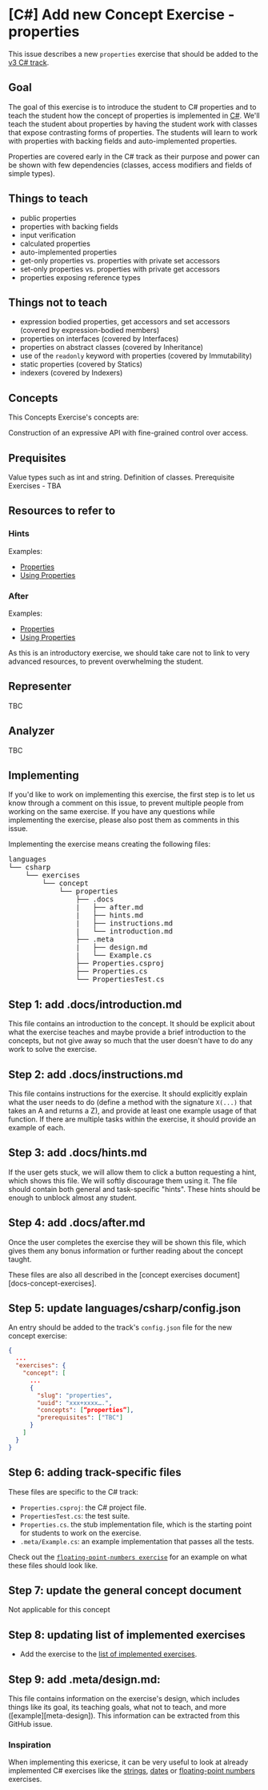 # [C#] Add new Concept Exercise - properties

This issue describes a new `properties` exercise that should be added to the [v3 C# track][csharp-docs].

## Goal

The goal of this exercise is to introduce the student to C# properties and to teach the student how the concept of properties is implemented in [C#][docs.microsoft.com-properties]. We'll teach the student about properties by having the student work with classes that expose contrasting forms of properties. The students will learn to work with properties with backing fields and auto-implemented properties.

Properties are covered early in the C# track as their purpose and power can be shown with few dependencies (classes, access modifiers and fields of simple types).


## Things to teach

- public properties
- properties with backing fields
- input verification
- calculated properties
- auto-implemented properties
- get-only properties vs. properties with private set accessors
- set-only properties vs. properties with private get accessors
- properties exposing reference types

## Things not to teach

- expression bodied properties, get accessors and set accessors (covered by expression-bodied members)
- properties on interfaces (covered by Interfaces)
- properties on abstract classes (covered by Inheritance)
- use of the `readonly` keyword with properties (covered by Immutability)
- static properties (covered by Statics)
- indexers (covered by Indexers)

## Concepts

This Concepts Exercise's concepts are:

Construction of an expressive API with fine-grained control over access.

## Prequisites

Value types such as int and string.  Definition of classes.
Prerequisite Exercises - TBA

## Resources to refer to

### Hints

Examples:
- [Properties][docs.microsoft.com-properties]
- [Using Properties][docs.microsoft.com-using-properties]

### After

Examples:
- [Properties][docs.microsoft.com-properties]
- [Using Properties][docs.microsoft.com-using-properties]

As this is an introductory exercise, we should take care not to link to very advanced resources, to prevent overwhelming the student.

## Representer

TBC

## Analyzer

TBC

## Implementing

If you'd like to work on implementing this exercise, the first step is to let us know through a comment on this issue, to prevent multiple people from working on the same exercise. If you have any questions while implementing the exercise, please also post them as comments in this issue.

Implementing the exercise means creating the following files:

<pre>
languages
└── csharp
    └── exercises
        └── concept
            └── properties
                ├── .docs
                |   ├── after.md
                |   ├── hints.md
                |   ├── instructions.md
                |   └── introduction.md
                ├── .meta
                |   ├── design.md
                |   └── Example.cs
                ├── Properties.csproj
                ├── Properties.cs
                └── PropertiesTest.cs
</pre>

## Step 1: add .docs/introduction.md

This file contains an introduction to the concept. It should be explicit about what the exercise teaches and maybe provide a brief introduction to the concepts, but not give away so much that the user doesn't have to do any work to solve the exercise.

## Step 2: add .docs/instructions.md

This file contains instructions for the exercise. It should explicitly explain what the user needs to do (define a method with the signature `X(...)` that takes an A and returns a Z), and provide at least one example usage of that function. If there are multiple tasks within the exercise, it should provide an example of each.

## Step 3: add .docs/hints.md

If the user gets stuck, we will allow them to click a button requesting a hint, which shows this file. We will softly discourage them using it. The file should contain both general and task-specific "hints". These hints should be enough to unblock almost any student.

## Step 4: add .docs/after.md

Once the user completes the exercise they will be shown this file, which gives them any bonus information or further reading about the concept taught.

These files are also all described in the [concept exercises document][docs-concept-exercises].

## Step 5: update languages/csharp/config.json

An entry should be added to the track's `config.json` file for the new concept exercise:

```json
{
  ...
  "exercises": {
    "concept": [
      ...
      {
        "slug": "properties",
        "uuid": "xxx+xxxx….",
        "concepts": [“properties”],
        "prerequisites": ["TBC"]
      }
    ]
  }
}
```

## Step 6: adding track-specific files

These files are specific to the C# track:

- `Properties.csproj`: the C# project file.
- `PropertiesTest.cs`: the test suite.
- `Properties.cs`. the stub implementation file, which is the starting point for students to work on the exercise.
- `.meta/Example.cs`: an example implementation that passes all the tests.

Check out the [`floating-point-numbers exercise`][csharp-docs-concept-exercises-floating-point-numbers] for an example on what these files should look like.

## Step 7: update the general concept document

Not applicable for this concept

## Step 8: updating list of implemented exercises

- Add the exercise to the [list of implemented exercises][csharp-docs-concept-exercises].

## Step 9: add .meta/design.md:

This file contains information on the exercise's design, which includes things like its goal, its teaching goals, what not to teach, and more ([example][meta-design]). This information can be extracted from this GitHub issue.

### Inspiration

When implementing this exericse, it can be very useful to look at already implemented C# exercises like the [strings][csharp-docs-concept-exercises-strings], [dates][csharp-docs-concept-exercises-dates] or [floating-point numbers][csharp-docs-concept-exercises-floating-point-numbers] exercises.

[docs.microsoft.com-properties]: https://docs.microsoft.com/en-us/dotnet/csharp/programming-guide/classes-and-structs/properties
[docs.microsoft.com-using-properties]: https://docs.microsoft.com/en-us/dotnet/csharp/programming-guide/classes-and-structs/using-properties
[docs.microsoft.com-foreach-with-arrays]: https://docs.microsoft.com/en-us/dotnet/csharp/programming-guide/arrays/using-foreach-with-arrays
[docs.microsoft.com-single-dimensional-arrays]: https://docs.microsoft.com/en-us/dotnet/csharp/programming-guide/arrays/single-dimensional-arrays
[docs.microsoft.com-implicitly-typed-arrays]: https://docs.microsoft.com/en-us/dotnet/csharp/programming-guide/arrays/implicitly-typed-arrays
[docs-v3]: https://github.com/exercism/v3/blob/master/docs/concept-exercises.md#exercise-structure
[docs-v3-types-array]: https://github.com/exercism/v3/blob/master/reference/types/array.md
[docs-v3-types-collection]: https://github.com/exercism/v3/blob/master/reference/types/collection.md
[csharp-docs]: https://github.com/exercism/v3/blob/master/languages/csharp/README.md
[csharp-docs-concept-exercises-strings]: https://github.com/exercism/v3/tree/master/languages/csharp/exercises/concept/strings
[csharp-docs-concept-exercises-dates]: https://github.com/exercism/v3/tree/master/languages/csharp/exercises/concept/dates
[csharp-docs-concept-exercises-floating-point-numbers]: https://github.com/exercism/v3/tree/master/languages/csharp/exercises/concept/numbers-floating-point
[csharp-analyzer]: https://github.com/exercism/csharp-analyzer
[csharp-representer]: https://github.com/exercism/csharp-representer
[csharp-docs-cli.md]: https://github.com/exercism/v3/blob/master/languages/csharp/exercises/.docs/cli.md
[csharp-docs-debug.md]: https://github.com/exercism/v3/blob/master/languages/csharp/exercises/.docs/debug.md
[csharp-docs-after.md]: https://github.com/exercism/v3/blob/master/languages/csharp/exercises/concept/numbers-floating-point/.docs/after.md
[csharp-docs-hints.md]: https://github.com/exercism/v3/blob/master/languages/csharp/exercises/concept/numbers-floating-point/.docs/hints.md
[csharp-docs-introduction.md]: https://github.com/exercism/v3/blob/master/languages/csharp/exercises/concept/numbers-floating-point/.docs/introduction.md
[csharp-docs-instructions.md]: https://github.com/exercism/v3/blob/master/languages/csharp/exercises/concept/numbers-floating-point/.docs/instructions.md
[csharp-docs-design.md]: https://github.com/exercism/v3/blob/master/languages/csharp/exercises/concept/numbers-floating-point/.docs/design.md
[csharp-meta-config.json]: https://github.com/exercism/v3/blob/master/languages/csharp/exercises/concept/numbers-floating-point/.meta/config.json
[csharp-docs-concept-exercises]: https://github.com/exercism/v3/tree/master/languages/csharp/exercises/concept/README.md
[referrence-array]: https://github.com/exercism/v3/blob/master/reference/types/array.md

